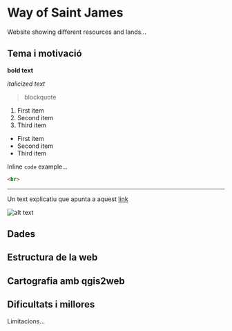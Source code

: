 # Way of Saint James
Website showing different resources and lands...

## Tema i motivació

**bold text**

*italicized text*

> blockquote

1. First item
1. Second item
1. Third item

- First item
- Second item
- Third item

Inline `code` example...

```html
<br>
```

---

Un text explicatiu que apunta a aquest [link](https://www.urv.cat)

![alt text](image.jpg)


## Dades

## Estructura de la web

## Cartografia amb qgis2web

## Dificultats i millores
Limitacions...
